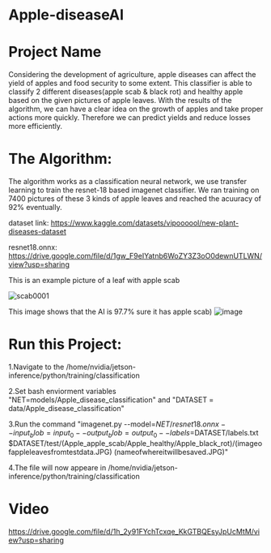 # Apple-diseaseAI

# Project Name
Considering the development of agriculture, apple diseases can affect the yield of apples and food security to some extent.
This classifier is able to classify 2 different diseases(apple scab & black rot) and healthy apple based on the given pictures of apple leaves. With the results of the algorithm, we can have a clear idea on the growth of apples and take proper actions more quickly. Therefore we can predict yields and reduce losses more efficiently.


# The Algorithm:
The algorithm works as a classification neural network, we use transfer learning to train the resnet-18 based imagenet classifier. We ran training on 7400 pictures of these 3 kinds of apple leaves and reached the acuuracy of 92% eventually.

dataset link: 
https://www.kaggle.com/datasets/vipoooool/new-plant-diseases-dataset

resnet18.onnx: 
https://drive.google.com/file/d/1gw_F9eIYatnb6WoZY3Z3oO0dewnUTLWN/view?usp=sharing

This is an example picture of a leaf with apple scab

![scab0001](https://github.com/user-attachments/assets/450e95fc-70fb-4915-bd8c-bb889f744ada)


This image shows that the AI is 97.7% sure it has apple scab)
![image](https://github.com/user-attachments/assets/26d55b85-2428-4cda-838a-6333660aab73)




# Run this Project:

1.Navigate to the /home/nvidia/jetson-inference/python/training/classification

2.Set bash enviorment variables "NET=models/Apple_disease_classification" and "DATASET = data/Apple_disease_classification"

3.Run the command "imagenet.py --model=$NET/resnet18.onnx --input_blob=input_0 --output_blob=output_0 --labels=$DATASET/labels.txt $DATASET/test/(Apple_apple_scab/Apple_healthy/Apple_black_rot)/(imageofappleleavesfromtestdata.JPG) (nameofwhereitwillbesaved.JPG)"

4.The file will now appeare in /home/nvidia/jetson-inference/python/training/classification

# Video
https://drive.google.com/file/d/1h_2y91FYchTcxqe_KkGTBQEsyJpUcMtM/view?usp=sharing



